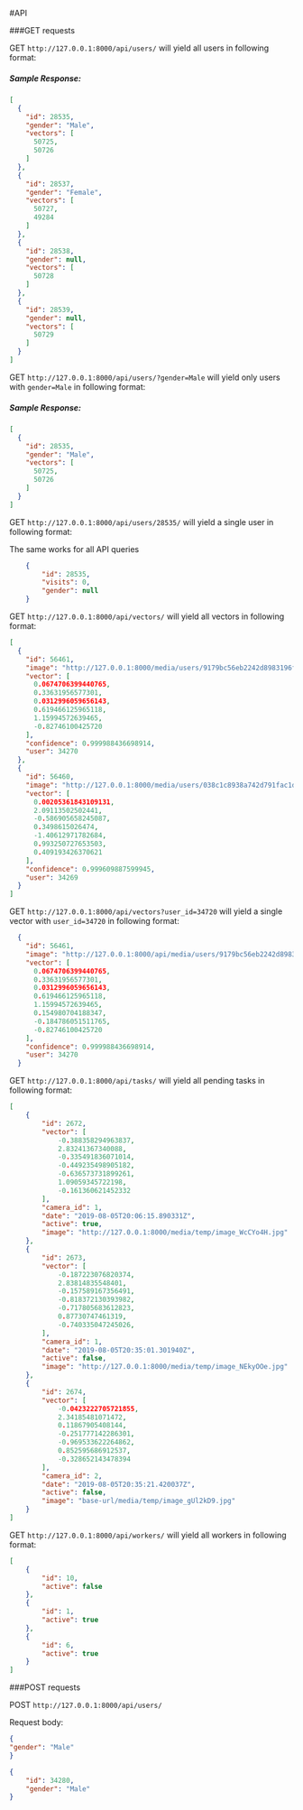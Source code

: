 #API

###GET requests

GET `http://127.0.0.1:8000/api/users/` will yield all users in following format:

##### Sample Response:
```json
[
  {
    "id": 28535,
    "gender": "Male",
    "vectors": [
      50725,
      50726
    ]
  },
  {
    "id": 28537,
    "gender": "Female",
    "vectors": [
      50727,
      49284
    ]
  },
  {
    "id": 28538,
    "gender": null,
    "vectors": [
      50728
    ]
  },
  {
    "id": 28539,
    "gender": null,
    "vectors": [
      50729
    ]
  }
]
```

GET `http://127.0.0.1:8000/api/users/?gender=Male` will yield only users with `gender=Male` in following format:

##### Sample Response:
```json
[
  {
    "id": 28535,
    "gender": "Male",
    "vectors": [
      50725,
      50726
    ]
  }
]
```

GET `http://127.0.0.1:8000/api/users/28535/` will yield a single user in following format:

The same works for all API queries

```json
    {
        "id": 28535,
        "visits": 0,
        "gender": null
    }
```

GET `http://127.0.0.1:8000/api/vectors/` will yield all vectors in following format:

```json
[
  {
    "id": 56461,
    "image": "http://127.0.0.1:8000/media/users/9179bc56eb2242d8983196fa80aa6fc0.jpg",
    "vector": [
      0.0674706399440765,
      0.33631956577301,
      0.0312996059656143,
      0.619466125965118,
      1.15994572639465,
      -0.82746100425720
    ],
    "confidence": 0.999988436698914,
    "user": 34270
  },
  {
    "id": 56460,
    "image": "http://127.0.0.1:8000/media/users/038c1c8938a742d791fac1d96cf0076e.jpg",
    "vector": [
      0.00205361843109131,
      2.09113502502441,
      -0.586905658245087,
      0.3498615026474,
      -1.40612971782684,
      0.993250727653503,
      0.409193426370621
    ],
    "confidence": 0.999609887599945,
    "user": 34269
  }
]
```

GET `http://127.0.0.1:8000/api/vectors?user_id=34720` will yield a single vector with `user_id=34720` in following format:

```json
  {
    "id": 56461,
    "image": "http://127.0.0.1:8000/api/media/users/9179bc56eb2242d8983196fa80aa6fc0.jpg",
    "vector": [
      0.0674706399440765,
      0.33631956577301,
      0.0312996059656143,
      0.619466125965118,
      1.15994572639465,
      0.154980704188347,
      -0.184786051511765,
      -0.82746100425720
    ],
    "confidence": 0.999988436698914,
    "user": 34270
  }
```



GET `http://127.0.0.1:8000/api/tasks/` will yield all pending tasks in following format:

```json
[
    {
        "id": 2672,
        "vector": [
            -0.388358294963837,
            2.83241367340088,
            -0.335491836071014,
            -0.449235498905182,
            -0.636573731899261,
            1.09059345722198,
            -0.161360621452332
        ],
        "camera_id": 1,
        "date": "2019-08-05T20:06:15.890331Z",
        "active": true,
        "image": "http://127.0.0.1:8000/media/temp/image_WcCYo4H.jpg"
    },
    {
        "id": 2673,
        "vector": [
            -0.187223076820374,
            2.83814835548401,
            -0.157589167356491,
            -0.818372130393982,
            -0.717805683612823,
            0.87730747461319,
            -0.740335047245026,
        ],
        "camera_id": 1,
        "date": "2019-08-05T20:35:01.301940Z",
        "active": false,
        "image": "http://127.0.0.1:8000/media/temp/image_NEkyOOe.jpg"
    },
    {
        "id": 2674,
        "vector": [
            -0.0423222705721855,
            2.34185481071472,
            0.11867905408144,
            -0.251777142286301,
            -0.969533622264862,
            0.852595686912537,
            -0.328652143478394
        ],
        "camera_id": 2,
        "date": "2019-08-05T20:35:21.420037Z",
        "active": false,
        "image": "base-url/media/temp/image_gUl2kD9.jpg"
    }
]
```

GET `http://127.0.0.1:8000/api/workers/` will yield all workers in following format:

```json
[
    {
        "id": 10,
        "active": false
    },
    {
        "id": 1,
        "active": true
    },
    {
        "id": 6,
        "active": true
    }
]
```


###POST requests

POST `http://127.0.0.1:8000/api/users/`

Request body:
```json
{
"gender": "Male"
}
```

```json
{
    "id": 34280,
    "gender": "Male"
}
```


